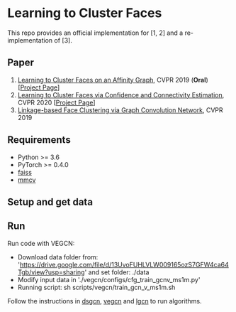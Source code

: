 # Learning to Cluster Faces

This repo provides an official implementation for [1, 2] and a re-implementation of [3].

## Paper
1. [Learning to Cluster Faces on an Affinity Graph](https://arxiv.org/abs/1904.02749), CVPR 2019 (**Oral**) [[Project Page](http://yanglei.me/project/ltc)]
2. [Learning to Cluster Faces via Confidence and Connectivity Estimation](https://arxiv.org/abs/2004.00445), CVPR 2020 [[Project Page](http://yanglei.me/project/ltc_v2)]
3. [Linkage-based Face Clustering via Graph Convolution Network](https://arxiv.org/abs/1903.11306), CVPR 2019


## Requirements
* Python >= 3.6
* PyTorch >= 0.4.0
* [faiss](https://github.com/facebookresearch/faiss)
* [mmcv](https://github.com/open-mmlab/mmcv)


## Setup and get data


## Run
Run code with VEGCN:
* Download data folder from: 'https://drive.google.com/file/d/13UvoFUHLVLW009165ozS7GFW4ca64Tgb/view?usp=sharing' and set folder: ./data
* Modify input data in './vegcn/configs/cfg_train_gcnv_ms1m.py'
* Running script: sh scripts/vegcn/train_gcn_v_ms1m.sh


Follow the instructions in [dsgcn](dsgcn/), [vegcn](vegcn/) and [lgcn](lgcn/) to run algorithms.

